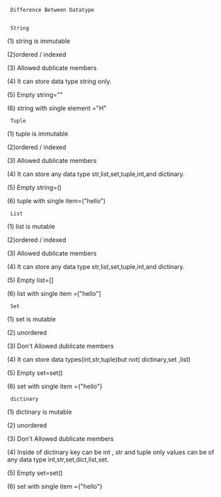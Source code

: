      Difference Between Datatype 


     String 

(1) string is immutable

(2)ordered / indexed

(3) Allowed dublicate members

(4) It can store data type string only.

(5) Empty string=""

(6) string with single element ="H"

     Tuple 

(1) tuple is immutable

(2)ordered / indexed

(3) Allowed dublicate members

(4) It can store any data type str,list,set,tuple,int,and dictinary.

(5) Empty string=()

(6) tuple with single item=("hello")

     List

(1) list is mutable

(2)ordered / indexed

(3) Allowed dublicate members

(4) It can store any data type str,list,set,tuple,int,and dictinary.

(5) Empty list=[]

(6) list  with single item =["hello"]


     Set

(1) set is mutable

(2) unordered 

(3)  Don't  Allowed dublicate members

(4) It can store  data types(int,str,tuple)but not( dictinary,set ,list)

(5) Empty set=set()

(6) set  with single item ={"hello"}

     dictinary

(1) dictinary is mutable

(2) unordered 

(3)  Don't  Allowed dublicate members

(4) Inside of dictinary key can be int , str and tuple only values can be of any data type int,str,set,dict,list,set.

(5) Empty set=set()

(6) set  with single item ={"hello"}